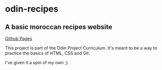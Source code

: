 # odin-recipes

## A basic moroccan recipes website
[Github Pages](https://abderrahmanebennani.github.io/odin-recipes/)

This project is part of the Odin Project Curriculum. It's meant to be a way to practice the basics of HTML, CSS and Git.

I've given it a spin of my own ;).